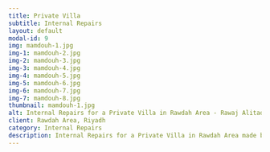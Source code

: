 ```yaml
---
title: Private Villa
subtitle: Internal Repairs
layout: default
modal-id: 9
img: mamdouh-1.jpg
img-1: mamdouh-2.jpg
img-2: mamdouh-3.jpg
img-3: mamdouh-4.jpg
img-4: mamdouh-5.jpg
img-5: mamdouh-6.jpg
img-6: mamdouh-7.jpg
img-7: mamdouh-8.jpg
thumbnail: mamdouh-1.jpg
alt: Internal Repairs for a Private Villa in Rawdah Area - Rawaj Alitaqan Consturcion Company in KSA
client: Rawdah Area, Riyadh
category: Internal Repairs
description: Internal Repairs for a Private Villa in Rawdah Area made by our team.
---
```

